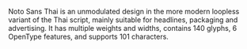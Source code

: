 Noto Sans Thai is an unmodulated design in the more modern loopless variant of the Thai script, mainly suitable for headlines, packaging and advertising. It has multiple weights and widths, contains 140 glyphs, 6 OpenType features, and supports 101 characters.